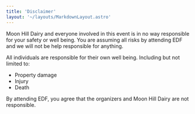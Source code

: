 ```yaml
---
title: 'Disclaimer'
layout: '~/layouts/MarkdownLayout.astro'
---
```


Moon Hill Dairy and everyone involved in this event is in no way responsible for your safety or well being. You are assuming all risks by attending EDF and we will not be help responsible for anything.

All individuals are responsible for their own well being. Including but not limited to:

- Property damage
- Injury
- Death

By attending EDF, you agree that the organizers and Moon Hill Dairy are not responsible.
